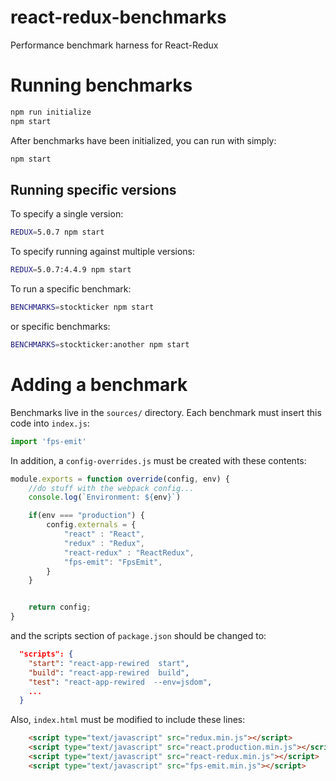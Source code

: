 # react-redux-benchmarks
Performance benchmark harness for React-Redux

# Running benchmarks
```bash
npm run initialize
npm start
```

After benchmarks have been initialized, you can run with simply:

```bash
npm start
```

## Running specific versions

To specify a single version:

```bash
REDUX=5.0.7 npm start
```

To specify running against multiple versions:

```bash
REDUX=5.0.7:4.4.9 npm start
```

To run a specific benchmark:

```bash
BENCHMARKS=stockticker npm start
```

or specific benchmarks:

```bash
BENCHMARKS=stockticker:another npm start
```


# Adding a benchmark

Benchmarks live in the `sources/` directory. Each benchmark must insert this
code into `index.js`:

```js
import 'fps-emit'
```

In addition, a `config-overrides.js` must be created with these contents:

```js
module.exports = function override(config, env) {
    //do stuff with the webpack config...
    console.log(`Environment: ${env}`)

    if(env === "production") {
        config.externals = {
            "react" : "React",
            "redux" : "Redux",
            "react-redux" : "ReactRedux",
            "fps-emit": "FpsEmit",
        }
    }


    return config;
}
```

and the scripts section of `package.json` should be changed to:

```json
  "scripts": {
    "start": "react-app-rewired  start",
    "build": "react-app-rewired  build",
    "test": "react-app-rewired  --env=jsdom",
    ...
  }
```

Also, `index.html` must be modified to include these lines:

```html
    <script type="text/javascript" src="redux.min.js"></script>
    <script type="text/javascript" src="react.production.min.js"></script>
    <script type="text/javascript" src="react-redux.min.js"></script>
    <script type="text/javascript" src="fps-emit.min.js"></script>
```